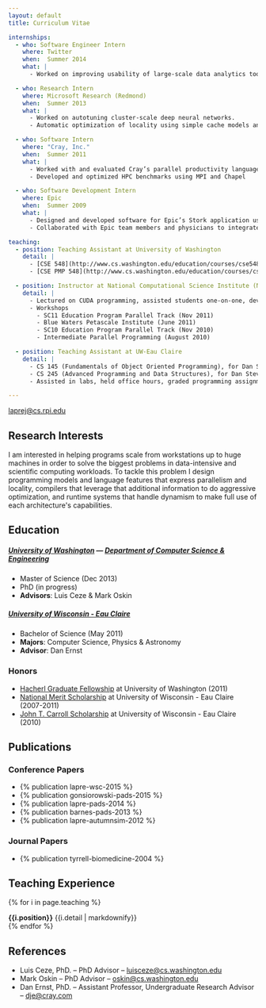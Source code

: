 ```yaml
---
layout: default
title: Curriculum Vitae

internships:
  - who: Software Engineer Intern
    where: Twitter
    when:  Summer 2014
    what: |
      - Worked on improving usability of large-scale data analytics tools (Twitter's *Scalding* tool).

  - who: Research Intern
    where: Microsoft Research (Redmond)
    when:  Summer 2013
    what: |
      - Worked on autotuning cluster-scale deep neural networks.
      - Automatic optimization of locality using simple cache models and parameterizable scheduling

  - who: Software Intern
    where: "Cray, Inc."
    when:  Summer 2011
    what: |
      - Worked with and evaluated Cray’s parallel productivity language, Chapel
      - Developed and optimized HPC benchmarks using MPI and Chapel

  - who: Software Development Intern
    where: Epic
    when:  Summer 2009
    what: |
      - Designed and developed software for Epic’s Stork application using Caché and VisualBasic
      - Collaborated with Epic team members and physicians to integrate my project with Epic’s software

teaching:
  - position: Teaching Assistant at University of Washington
    detail: |
      - [CSE 548](http://www.cs.washington.edu/education/courses/cse548/14au/): Graduate Computer Architecture - with Luis Ceze, Autumn 2014
      - [CSE PMP 548](http://www.cs.washington.edu/education/courses/csep548/12au/): Computer Architecture for Professional Master's Program - with Luis Ceze, Autumn 2012

  - position: Instructor at National Computational Science Institute (NCSI) Workshops
    detail: |
      - Lectured on CUDA programming, assisted students one-on-one, developed assignments and labs
      - Workshops
        - SC11 Education Program Parallel Track (Nov 2011)
        - Blue Waters Petascale Institute (June 2011)
        - SC10 Education Program Parallel Track (Nov 2010)
        - Intermediate Parallel Programming (August 2010)

  - position: Teaching Assistant at UW-Eau Claire
    detail: |
      - CS 145 (Fundamentals of Object Oriented Programming), for Dan Stevenson, Fall 2010
      - CS 245 (Advanced Programming and Data Structures), for Dan Stevenson, Spring 2011
      - Assisted in labs, held office hours, graded programming assignments, one-on-one tutoring

---
```


<p class="contact">
<a href="mailto:laprej@cs.rpi.edu"><span class="glyphicon glyphicon-envelope"></span> laprej@cs.rpi.edu</a>
</p>

## Research Interests
I am interested in helping programs scale from workstations up to huge machines in order to solve the biggest problems in data-intensive and scientific computing workloads. To tackle this problem I design programming models and language features that express parallelism and locality, compilers that leverage that additional information to do aggressive optimization, and runtime systems that handle dynamism to make full use of each architecture's capabilities.

## Education
##### [University of Washington](http://uw.edu) — [Department of Computer Science & Engineering](http://cs.washington.edu)
- Master of Science (Dec 2013)
- PhD (in progress)
- **Advisors**: Luis Ceze & Mark Oskin

##### [University of Wisconsin - Eau Claire](http://uwec.edu)
- Bachelor of Science (May 2011)
- **Majors**: Computer Science, Physics & Astronomy
- **Advisor**: Dan Ernst

### Honors

- [Hacherl Graduate Fellowship](http://www.cs.washington.edu/education/grad/current/GradFellowships/Hacherl.html) at University of Washington (2011)
- [National Merit Scholarship](http://www.nationalmerit.org/nmsp.php) at University of Wisconsin - Eau Claire (2007-2011)
- [John T. Carroll Scholarship](http://www.uwec.edu/Physics/academics/carroll.htm) at University of Wisconsin - Eau Claire (2010)

## Publications

### Conference Papers

- {% publication lapre-wsc-2015 %}
- {% publication gonsiorowski-pads-2015 %}
- {% publication lapre-pads-2014 %}
- {% publication barnes-pads-2013 %}
- {% publication lapre-autumnsim-2012 %}

### Journal Papers

- {% publication tyrrell-biomedicine-2004 %}

## Teaching Experience

{% for i in page.teaching %}
<div><strong>{{i.position}}</strong> {{i.detail | markdownify}}</div>
{% endfor %}

## References

* Luis Ceze, PhD. – PhD Advisor – [luisceze@cs.washington.edu](mailto:luisceze@cs.washington.edu)
* Mark Oskin 	– PhD Advisor – [oskin@cs.washington.edu](mailto:oskin@cs.washington.edu)
* Dan Ernst, PhD. – Assistant Professor, Undergraduate Research Advisor – [dje@cray.com](mailto:dje@cray.com)
